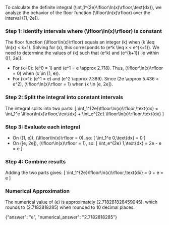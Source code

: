 

To calculate the definite integral \(\int_1^{2e}\lfloor\ln(x)\rfloor\,\text{dx}\), we analyze the behavior of the floor function \(\lfloor\ln(x)\rfloor\) over the interval \([1, 2e]\).

### Step 1: Identify intervals where \(\lfloor\ln(x)\rfloor\) is constant
The floor function \(\lfloor\ln(x)\rfloor\) equals an integer \(k\) when \(k \leq \ln(x) < k+1\). Solving for \(x\), this corresponds to \(e^k \leq x < e^{k+1}\). We need to determine the values of \(k\) such that \(e^k\) and \(e^{k+1}\) lie within \([1, 2e]\).

- For \(k=0\): \(e^0 = 1\) and \(e^1 = e \approx 2.718\). Thus, \(\lfloor\ln(x)\rfloor = 0\) when \(x \in [1, e)\).
- For \(k=1\): \(e^1 = e\) and \(e^2 \approx 7.389\). Since \(2e \approx 5.436 < e^2\), \(\lfloor\ln(x)\rfloor = 1\) when \(x \in [e, 2e]\).

### Step 2: Split the integral into constant intervals
The integral splits into two parts:
\[
\int_1^{2e}\lfloor\ln(x)\rfloor\,\text{dx} = \int_1^e \lfloor\ln(x)\rfloor\,\text{dx} + \int_e^{2e} \lfloor\ln(x)\rfloor\,\text{dx}
\]

### Step 3: Evaluate each integral
- On \([1, e)\), \(\lfloor\ln(x)\rfloor = 0\), so:
  \[
  \int_1^e 0\,\text{dx} = 0
  \]
- On \([e, 2e]\), \(\lfloor\ln(x)\rfloor = 1\), so:
  \[
  \int_e^{2e} 1\,\text{dx} = 2e - e = e
  \]

### Step 4: Combine results
Adding the two parts gives:
\[
\int_1^{2e}\lfloor\ln(x)\rfloor\,\text{dx} = 0 + e = e
\]

### Numerical Approximation
The numerical value of \(e\) is approximately \(2.718281828459045\), which rounds to \(2.7182818285\) when rounded to 10 decimal places.

{"answer": "e", "numerical_answer": "2.7182818285"}